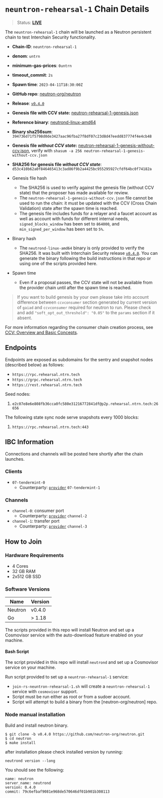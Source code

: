 
# `neuntron-rehearsal-1` Chain Details

> Status: **[LIVE](https://explorer.rs-testnet.polypore.xyz/baryon-1/blocks)**

The `neuntron-rehearsal-1` chain will be launched as a Neutron persistent chain to test Interchain Security functionality.

* **Chain-ID**: `neuntron-rehearsal-1`
* **denom**: `untrn`
* **minimum-gas-prices**: `0untrn`
* **timeout_commit**: `2s`
* **Spawn time**: `2023-04-11T18:30:00Z`
* **GitHub repo**: [neutron-org/neutron](https://github.com/neutron-org/neutron.git)
* **Release**: [`v0.4.0`](https://github.com/neutron-org/neutron/releases/tag/v0.4.0)
* **Genesis file with CCV state:** [neutron-rehearsal-1-genesis.json](neutron-rehearsal-1-genesis.json)

* **Reference binary**: [neutrond-linux-amd64](./neutrond-linux-amd64)
* **Binary sha256sum**: `394736d71f5798d0de3427aac96fba27f8df07c23d8d47eedd837774f4e4cb48`
* **Genesis file _without CCV state_:** [neutron-rehearsal-1-genesis-without-ccv.json](neutron-rehearsal-1-genesis-without-ccv.json), verify with `shasum -a 256 neutron-rehearsal-1-genesis-without-ccv.json`
* **SHA256 for genesis file _without CCV state_**: `d53c410b62a0f846465413c3ad86f9b2a4425bc955295927cfdf64bc0f74182a`


* Genesis file hash
  * The SHA256 is used to verify against the genesis file (without CCV state) that the proposer has made available for review.
  * The `neutron-rehearsal-1-genesis-without-ccv.json` file cannot be used to run the chain: it must be updated with the CCV (Cross Chain Validation) state after the spawn time is reached.
  * The genesis file includes funds for a relayer and a faucet account as well as account with funds for different internal needs, `signed_blocks_window` has been set to `864000`, and `min_signed_per_window` has been set to `5%`.
* Binary hash
  * The `neutrond-linux-amd64` binary is only provided to verify the SHA256. It was built with Interchain Security release [`v0.4.0`](https://github.com/neutron-org/neutron/releases/tag/v0.4.0). You can generate the binary following the build instructions in that repo or using one of the scripts provided here.
* Spawn time
  * Even if a proposal passes, the CCV state will not be available from the provider chain until after the spawn time is reached.

> If you want to build genesis by your own please take into account difference between `ccvconsumer` section generated by current version of `gaiad` and `ccvconsumer` required for neutron to run. Please check and add `"soft_opt_out_threshold": "0.05"` to the `params` section if it absent.

For more information regarding the consumer chain creation process, see [CCV: Overview and Basic Concepts](https://github.com/cosmos/ibc/blob/main/spec/app/ics-028-cross-chain-validation/overview_and_basic_concepts.md).

## Endpoints

Endpoints are exposed as subdomains for the sentry and snapshot nodes (described below) as follows:

* `https://rpc.rehearsal.ntrn.tech`
* `https://grpc.rehearsal.ntrn.tech`
* `https://rest.rehearsal.ntrn.tech`

Seed nodes:

1. `e2c07e8e6e808fb36cca0fc580e31216772841df@p2p.rehearsal.ntrn.tech:26656`

The following state sync node serve snapshots every 1000 blocks:

1. `https://rpc.rehearsal.ntrn.tech:443`

## IBC Information

Connections and channels will be posted here shortly after the chain launches.

### Clients

* `07-tendermint-0`
  * Counterparty: [`provider`](/replicated-security/provider/README.md) `07-tendermint-1`

### Channels

* `channel-0`: consumer port
  * Counterparty: [`provider`](/replicated-security/provider/README.md) `channel-2`
* `channel-1`: transfer port
  * Counterparty: [`provider`](/replicated-security/provider/README.md) `channel-3`

## How to Join

### Hardware Requirements

* 4 Cores
* 32 GB RAM
* 2x512 GB SSD

### Software Versions

| Name               | Version  |
|--------------------|----------|
| Neutron            | v0.4.0   |
| Go                 | > 1.18   |

The scripts provided in this repo will install Neutron and set up a Cosmovisor service with the auto-download feature enabled on your machine.

#### Bash Script

The script provided in this repo will install `neutrond` and set up a Cosmovisor service on your machine. 

Run script provided to set up a `neuntron-rehearsal-1` service:
* `join-rs-neuntron-rehearsal-1.sh` will create a `neuntron-rehearsal-1` service with `cosmovisor` support.
* Script must be run either as root or from a sudoer account.
* Script will attempt to build a binary from the [neutron-org/neutron] repo.

### Node manual installation

Build and install neutron binary. 

```
$ git clone -b v0.4.0 https://github.com/neutron-org/neutron.git
$ cd neutron
$ make install
```

after installation please check installed version by running:

`neutrond version --long`

You should see the following:
```
name: neutron
server_name: neutrond
version: 0.4.0
commit: 79c6efbaf9081e968de570646df01b901b308113

``` 
